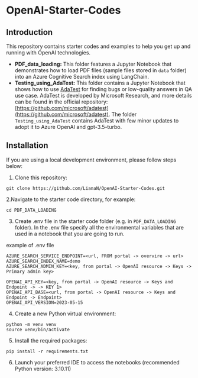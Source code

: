 # OpenAI-Starter-Codes

## Introduction

This repository contains starter codes and examples to help you get up and running with OpenAI technologies.

- **PDF_data_loading:** This folder features a Jupyter Notebook that demonstrates how to load PDF files (sample files stored in `data` folder) into an Azure Cognitive Search index using LangChain.
- **Testing_using_AdaTest:** This folder contains a Jupyter Notebook that shows how to use [AdaTest](https://github.com/microsoft/adatest) for finding bugs or low-quality answers in QA use case. AdaTest is developed by Microsoft Research, and more details can be found in the official repository: [https://github.com/microsoft/adatest](https://github.com/microsoft/adatest). The folder `Testing_using_AdaTest` contains AdaTest with few minor updates to adopt it to Azure OpenAI and gpt-3.5-turbo.


## Installation

If you are using a local development environment, please follow steps below:

1. Clone this repository:
```
git clone https://github.com/LianaN/OpenAI-Starter-Codes.git
```

2.Navigate to the starter code directory, for example:
```
cd PDF_DATA_LOADING
```

3. Create .env file in the starter code folder (e.g. in `PDF_DATA_LOADING` folder). In the .env file specify all the environmental variables that are used in a notebook that you are going to run.

example of .env file

```
AZURE_SEARCH_SERVICE_ENDPOINT=<url, FROM portal -> overvire -> url>
AZURE_SEARCH_INDEX_NAME=demo
AZURE_SEARCH_ADMIN_KEY=<key, from portal -> OpenAI resource -> Keys -> Primary admin key>

OPENAI_API_KEY=<key, from portal -> OpenAI resource -> Keys and Endpoint -> -> KEY 1>
OPENAI_API_BASE=<url, from portal -> OpenAI resource -> Keys and Endpoint -> Endpoint>
OPENAI_API_VERSION=2023-05-15
```

4. Create a new Python virtual environment:
```
python -m venv venv
source venv/bin/activate
```

5. Install the required packages:
```
pip install -r requirements.txt
```

6. Launch your preferred IDE to access the notebooks (recommended Python version: 3.10.11)
